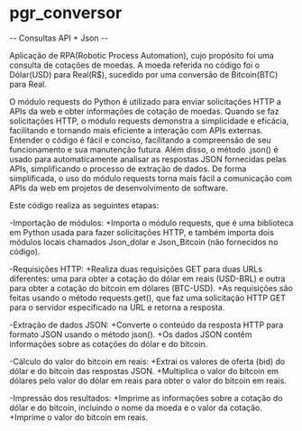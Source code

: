# pgr_conversor
-- Consultas API + Json -- 

Aplicação de RPA(Robotic Process Automation), cujo propósito foi uma consulta de cotações de moedas. 
A moeda referida no código foi o Dólar(USD) para Real(R$), sucedido por uma conversão de Bitcoin(BTC) para Real.

O módulo requests do Python é utilizado para enviar solicitações HTTP a APIs da web e obter informações de cotação de moedas. Quando se faz solicitações HTTP, o módulo requests demonstra a simplicidade e eficácia, facilitando e tornando mais eficiente a interação com APIs externas. Entender o código é fácil e conciso, facilitando a compreensão de seu funcionamento e sua manutenção futura. Além disso, o método .json() é usado para automaticamente analisar as respostas JSON fornecidas pelas APIs, simplificando o processo de extração de dados. De forma simplificada, o uso do módulo requests torna mais fácil a comunicação com APIs da web em projetos de desenvolvimento de software.


Este código realiza as seguintes etapas:

-Importação de módulos: 
+Importa o módulo requests, que é uma biblioteca em Python usada para fazer solicitações HTTP, e também importa dois módulos locais chamados Json_dolar e Json_Bitcoin (não fornecidos no código).

-Requisições HTTP:
+Realiza duas requisições GET para duas URLs diferentes: uma para obter a cotação do dólar em reais (USD-BRL) e outra para obter a cotação do bitcoin em dólares (BTC-USD).
+As requisições são feitas usando o método requests.get(), que faz uma solicitação HTTP GET para o servidor especificado na URL e retorna a resposta.

-Extração de dados JSON:
+Converte o conteúdo da resposta HTTP para formato JSON usando o método json().
+Os dados JSON contêm informações sobre as cotações do dólar e do bitcoin.

-Cálculo do valor do bitcoin em reais:
+Extrai os valores de oferta (bid) do dólar e do bitcoin das respostas JSON.
+Multiplica o valor do bitcoin em dólares pelo valor do dólar em reais para obter o valor do bitcoin em reais.

-Impressão dos resultados:
+Imprime as informações sobre a cotação do dólar e do bitcoin, incluindo o nome da moeda e o valor da cotação.
+Imprime o valor do bitcoin em reais.
